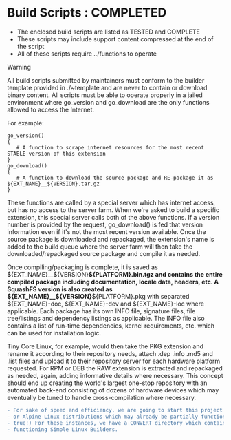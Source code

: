 # Build Scripts : COMPLETED

* The enclosed build scripts are listed as TESTED and COMPLETE
* These scripts may include support content compressed at the end of the script
* All of these scripts require ../functions to operate

> [!WARNING]
> All build scripts submitted by maintainers must conform to the builder template provided in ./~template and are never to contain or download binary content.
> All scripts must be able to operate properly in a jailed environment where go_version and go_download are the only functions allowed to access the Internet.

For example:
```
go_version()
{
   # A function to scrape internet resources for the most recent STABLE version of this extension
}
go_download()
{
   # A function to download the source package and RE-package it as ${EXT_NAME}__${VERSION}.tar.gz
}
```
These functions are called by a special server which has internet access, but has no access to the server farm. When we're asked to build a specific extension, this 
special server calls both of the above functions. If a version number is provided by the request, go_download() is fed that version information even if it's not the 
most recent version available. Once the source package is downloaded and repackaged, the extension's name is added to the build queue where the server farm will then 
take the downloaded/repackaged source package and compile it as needed.

Once compiling/packaging is complete, it is saved as ${EXT_NAME}__${VERSION}__${PLATFORM}.bin.tgz and contains the entire compiled package including documentation, 
locale data, headers, etc. A SquashFS version is also created as ${EXT_NAME}__${VERSION}__${PLATFORM}.pkg with separated ${EXT_NAME}-doc, ${EXT_NAME}-dev and ${EXT_NAME}-loc 
where applicable.  Each package has its own INFO file, signature files, file tree/listings and dependency listings as applicable. The INFO file also contains a list of 
run-time dependencies, kernel requirements, etc. which can be used for installation logic.

Tiny Core Linux, for example, would then take the PKG extension and rename it according to their repository needs, attach .dep .info .md5 and .list files and upload it to 
their repository server for each hardware platform requested.  For RPM or DEB the RAW extension is extracted and repackaged as needed, again, adding informative details 
where necessary.  This concept should end up creating the world's largest one-stop repository with an automated back-end consisting of dozens of hardware devices which may 
eventually be tuned to handle cross-compilation where necessary.

```diff
- For sake of speed and efficiency, we are going to start this project using as many public repositories available, such as those found in Arch 
- or Alpine Linux distributions which may already be partially functional for our needs.  (Fully functional build scripts would be a dream come 
- true!) For these instances, we have a CONVERT directory which contains the seeds from different distributions to be used as a guide to create 
- functioning Simple Linux Builders.
```

